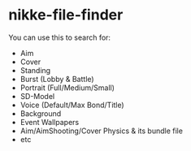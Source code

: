 # nikke-file-finder
You can use this to search for:
- Aim 
- Cover 
- Standing
- Burst (Lobby & Battle) 
- Portrait (Full/Medium/Small) 
- SD-Model
- Voice (Default/Max Bond/Title)
- Background
- Event Wallpapers
- Aim/AimShooting/Cover Physics & its bundle file
- etc
